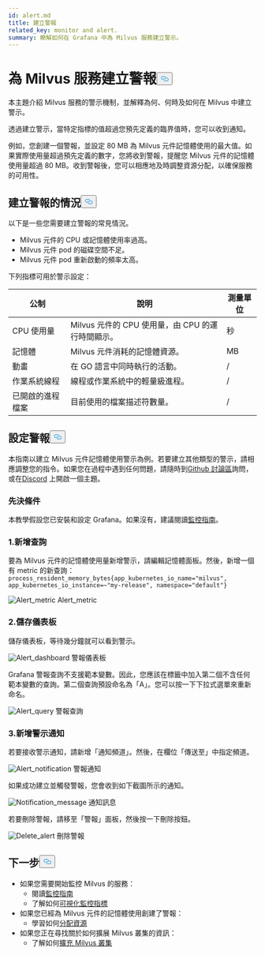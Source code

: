```yaml
---
id: alert.md
title: 建立警報
related_key: monitor and alert.
summary: 瞭解如何在 Grafana 中為 Milvus 服務建立警示。
---
```

<h1 id="Create-an-Alert-for-Milvus-Services" class="common-anchor-header">為 Milvus 服務建立警報<button data-href="#Create-an-Alert-for-Milvus-Services" class="anchor-icon" translate="no">
      <svg translate="no"
        aria-hidden="true"
        focusable="false"
        height="20"
        version="1.1"
        viewBox="0 0 16 16"
        width="16"
      >
        <path
          fill="#0092E4"
          fill-rule="evenodd"
          d="M4 9h1v1H4c-1.5 0-3-1.69-3-3.5S2.55 3 4 3h4c1.45 0 3 1.69 3 3.5 0 1.41-.91 2.72-2 3.25V8.59c.58-.45 1-1.27 1-2.09C10 5.22 8.98 4 8 4H4c-.98 0-2 1.22-2 2.5S3 9 4 9zm9-3h-1v1h1c1 0 2 1.22 2 2.5S13.98 12 13 12H9c-.98 0-2-1.22-2-2.5 0-.83.42-1.64 1-2.09V6.25c-1.09.53-2 1.84-2 3.25C6 11.31 7.55 13 9 13h4c1.45 0 3-1.69 3-3.5S14.5 6 13 6z"
        ></path>
      </svg>
    </button></h1><p>本主題介紹 Milvus 服務的警示機制，並解釋為何、何時及如何在 Milvus 中建立警示。</p>
<p>透過建立警示，當特定指標的值超過您預先定義的臨界值時，您可以收到通知。</p>
<p>例如，您創建一個警報，並設定 80 MB 為 Milvus 元件記憶體使用的最大值。如果實際使用量超過預先定義的數字，您將收到警報，提醒您 Milvus 元件的記憶體使用量超過 80 MB。收到警報後，您可以相應地及時調整資源分配，以確保服務的可用性。</p>
<h2 id="Scenarios-for-creating-alerts" class="common-anchor-header">建立警報的情況<button data-href="#Scenarios-for-creating-alerts" class="anchor-icon" translate="no">
      <svg translate="no"
        aria-hidden="true"
        focusable="false"
        height="20"
        version="1.1"
        viewBox="0 0 16 16"
        width="16"
      >
        <path
          fill="#0092E4"
          fill-rule="evenodd"
          d="M4 9h1v1H4c-1.5 0-3-1.69-3-3.5S2.55 3 4 3h4c1.45 0 3 1.69 3 3.5 0 1.41-.91 2.72-2 3.25V8.59c.58-.45 1-1.27 1-2.09C10 5.22 8.98 4 8 4H4c-.98 0-2 1.22-2 2.5S3 9 4 9zm9-3h-1v1h1c1 0 2 1.22 2 2.5S13.98 12 13 12H9c-.98 0-2-1.22-2-2.5 0-.83.42-1.64 1-2.09V6.25c-1.09.53-2 1.84-2 3.25C6 11.31 7.55 13 9 13h4c1.45 0 3-1.69 3-3.5S14.5 6 13 6z"
        ></path>
      </svg>
    </button></h2><p>以下是一些您需要建立警報的常見情況。</p>
<ul>
<li>Milvus 元件的 CPU 或記憶體使用率過高。</li>
<li>Milvus 元件 pod 的磁碟空間不足。</li>
<li>Milvus 元件 pod 重新啟動的頻率太高。</li>
</ul>
<p>下列指標可用於警示設定：</p>
<table>
<thead>
<tr><th>公制</th><th>說明</th><th>測量單位</th></tr>
</thead>
<tbody>
<tr><td>CPU 使用量</td><td>Milvus 元件的 CPU 使用量，由 CPU 的運行時間顯示。</td><td>秒</td></tr>
<tr><td>記憶體</td><td>Milvus 元件消耗的記憶體資源。</td><td>MB</td></tr>
<tr><td>動畫</td><td>在 GO 語言中同時執行的活動。</td><td>/</td></tr>
<tr><td>作業系統線程</td><td>線程或作業系統中的輕量級進程。</td><td>/</td></tr>
<tr><td>已開啟的進程檔案</td><td>目前使用的檔案描述符數量。</td><td>/</td></tr>
</tbody>
</table>
<h2 id="Set-up-alerts" class="common-anchor-header">設定警報<button data-href="#Set-up-alerts" class="anchor-icon" translate="no">
      <svg translate="no"
        aria-hidden="true"
        focusable="false"
        height="20"
        version="1.1"
        viewBox="0 0 16 16"
        width="16"
      >
        <path
          fill="#0092E4"
          fill-rule="evenodd"
          d="M4 9h1v1H4c-1.5 0-3-1.69-3-3.5S2.55 3 4 3h4c1.45 0 3 1.69 3 3.5 0 1.41-.91 2.72-2 3.25V8.59c.58-.45 1-1.27 1-2.09C10 5.22 8.98 4 8 4H4c-.98 0-2 1.22-2 2.5S3 9 4 9zm9-3h-1v1h1c1 0 2 1.22 2 2.5S13.98 12 13 12H9c-.98 0-2-1.22-2-2.5 0-.83.42-1.64 1-2.09V6.25c-1.09.53-2 1.84-2 3.25C6 11.31 7.55 13 9 13h4c1.45 0 3-1.69 3-3.5S14.5 6 13 6z"
        ></path>
      </svg>
    </button></h2><p>本指南以建立 Milvus 元件記憶體使用警示為例。若要建立其他類型的警示，請相應調整您的指令。如果您在過程中遇到任何問題，請隨時到<a href="https://github.com/milvus-io/milvus/discussions">Github 討論區</a>詢問，或在<a href="https://discord.com/invite/8uyFbECzPX">Discord</a> 上開啟一個主題。</p>
<h3 id="Prerequisites" class="common-anchor-header">先決條件</h3><p>本教學假設您已安裝和設定 Grafana。如果沒有，建議閱讀<a href="/docs/zh-hant/v2.4.x/monitor.md">監控指南</a>。</p>
<h3 id="1-Add-a-new-query" class="common-anchor-header">1.新增查詢</h3><p>要為 Milvus 元件的記憶體使用量新增警示，請編輯記憶體面板。然後，新增一個有 metric 的新查詢：<code translate="no">process_resident_memory_bytes{app_kubernetes_io_name=&quot;milvus&quot;, app_kubernetes_io_instance=~&quot;my-release&quot;, namespace=&quot;default&quot;}</code></p>
<p>
  
   <span class="img-wrapper"> <img translate="no" src="/docs/v2.4.x/assets/alert_metric.png" alt="Alert_metric" class="doc-image" id="alert_metric" />
   </span> <span class="img-wrapper"> <span>Alert_metric</span> </span></p>
<h3 id="2-Save-the-dashboard" class="common-anchor-header">2.儲存儀表板</h3><p>儲存儀表板，等待幾分鐘就可以看到警示。</p>
<p>
  
   <span class="img-wrapper"> <img translate="no" src="/docs/v2.4.x/assets/alert_dashboard.png" alt="Alert_dashboard" class="doc-image" id="alert_dashboard" />
   </span> <span class="img-wrapper"> <span>警報儀表板</span> </span></p>
<p>Grafana 警報查詢不支援範本變數。因此，您應該在標籤中加入第二個不含任何範本變數的查詢。第二個查詢預設命名為「A」。您可以按一下下拉式選單來重新命名。</p>
<p>
  
   <span class="img-wrapper"> <img translate="no" src="/docs/v2.4.x/assets/alert_query.png" alt="Alert_query" class="doc-image" id="alert_query" />
   </span> <span class="img-wrapper"> <span>警報查詢</span> </span></p>
<h3 id="3-Add-alert-notifications" class="common-anchor-header">3.新增警示通知</h3><p>若要接收警示通知，請新增「通知頻道」。然後，在欄位「傳送至」中指定頻道。</p>
<p>
  
   <span class="img-wrapper"> <img translate="no" src="/docs/v2.4.x/assets/alert_notification.png" alt="Alert_notification" class="doc-image" id="alert_notification" />
   </span> <span class="img-wrapper"> <span>警報通知</span> </span></p>
<p>如果成功建立並觸發警報，您會收到如下截圖所示的通知。</p>
<p>
  
   <span class="img-wrapper"> <img translate="no" src="/docs/v2.4.x/assets/notification_message.png" alt="Notification_message" class="doc-image" id="notification_message" />
   </span> <span class="img-wrapper"> <span>通知訊息</span> </span></p>
<p>若要刪除警報，請移至「警報」面板，然後按一下刪除按鈕。</p>
<p>
  
   <span class="img-wrapper"> <img translate="no" src="/docs/v2.4.x/assets/delete_alert.png" alt="Delete_alert" class="doc-image" id="delete_alert" />
   </span> <span class="img-wrapper"> <span>刪除警報</span> </span></p>
<h2 id="Whats-next" class="common-anchor-header">下一步<button data-href="#Whats-next" class="anchor-icon" translate="no">
      <svg translate="no"
        aria-hidden="true"
        focusable="false"
        height="20"
        version="1.1"
        viewBox="0 0 16 16"
        width="16"
      >
        <path
          fill="#0092E4"
          fill-rule="evenodd"
          d="M4 9h1v1H4c-1.5 0-3-1.69-3-3.5S2.55 3 4 3h4c1.45 0 3 1.69 3 3.5 0 1.41-.91 2.72-2 3.25V8.59c.58-.45 1-1.27 1-2.09C10 5.22 8.98 4 8 4H4c-.98 0-2 1.22-2 2.5S3 9 4 9zm9-3h-1v1h1c1 0 2 1.22 2 2.5S13.98 12 13 12H9c-.98 0-2-1.22-2-2.5 0-.83.42-1.64 1-2.09V6.25c-1.09.53-2 1.84-2 3.25C6 11.31 7.55 13 9 13h4c1.45 0 3-1.69 3-3.5S14.5 6 13 6z"
        ></path>
      </svg>
    </button></h2><ul>
<li>如果您需要開始監控 Milvus 的服務：<ul>
<li>閱讀<a href="/docs/zh-hant/v2.4.x/monitor.md">監控指南</a></li>
<li>了解如何<a href="/docs/zh-hant/v2.4.x/visualize.md">可視化監控指標</a></li>
</ul></li>
<li>如果您已經為 Milvus 元件的記憶體使用創建了警報：<ul>
<li>學習如何<a href="/docs/zh-hant/v2.4.x/allocate.md#standalone">分配資源</a></li>
</ul></li>
<li>如果您正在尋找關於如何擴展 Milvus 叢集的資訊：<ul>
<li>了解如何<a href="/docs/zh-hant/v2.4.x/scaleout.md">擴充 Milvus 叢集</a></li>
</ul></li>
</ul>
